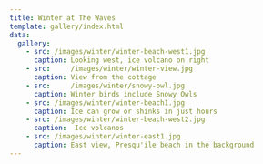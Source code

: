 ```yaml
---
title: Winter at The Waves
template: gallery/index.html
data:
  gallery:
    - src: /images/winter/winter-beach-west1.jpg
      caption: Looking west, ice volcano on right
    - src:     /images/winter/winter-view.jpg
      caption: View from the cottage
    - src:     /images/winter/snowy-owl.jpg
      caption: Winter birds include Snowy Owls
    - src: /images/winter/winter-beach1.jpg
      caption: Ice can grow or shinks in just hours
    - src: /images/winter/winter-beach-west2.jpg
      caption:  Ice volcanos
    - src: /images/winter/winter-east1.jpg
      caption: East view, Presqu'ile beach in the background
---
```



